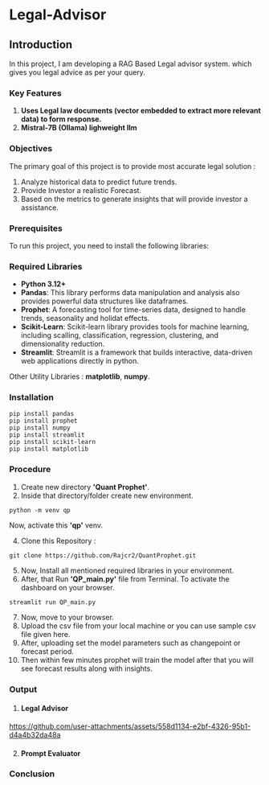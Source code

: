 # Legal-Advisor

## Introduction

In this project, I am developing a RAG Based Legal advisor system. which gives you legal advice as per your query.

### Key Features

1. **Uses Legal law documents (vector embedded to extract more relevant data) to form response.**
2. **Mistral-7B (Ollama) lighweight llm**

### Objectives

The primary goal of this project is to provide most accurate legal solution  :

1. Analyze historical data to predict future trends.
2. Provide Investor a realistic Forecast.
3. Based on the metrics to generate insights that will provide investor a assistance.

### Prerequisites
To run this project, you need to install the following libraries:
### Required Libraries

- **Python 3.12+**
- **Pandas**: This library performs data manipulation and analysis also provides powerful data structures like dataframes.
- **Prophet**: A forecasting tool for time-series data, designed to handle trends, seasonality and holidat effects.
- **Scikit-Learn**: Scikit-learn library provides tools for machine learning, including scalling, classification, regression, clustering, and dimensionality reduction.
- **Streamlit**: Streamlit is a framework that builds interactive, data-driven web applications directly in python.  

Other Utility Libraries : **matplotlib**, **numpy**.

### Installation

   ```
   pip install pandas
   pip install prophet
   pip install numpy
   pip install streamlit
   pip install scikit-learn
   pip install matplotlib
   ```

### Procedure

1.   Create new directory **'Quant Prophet'**.
2.   Inside that directory/folder create new environment.
   
   ```
   python -m venv qp
   ```

  Now, activate this **'qp'** venv.
  
4.   Clone this Repository :

   ```
   git clone https://github.com/Rajcr2/QuantProphet.git
   ```
5.   Now, Install all mentioned required libraries in your environment.
6.   After, that Run **'QP_main.py'** file from Terminal. To activate the dashboard on your browser.
   ```
   streamlit run QP_main.py
   ``` 
7. Now, move to your browser.
8. Upload the csv file from your local machine or you can use sample csv file given here.
9. After, uploading set the model parameters such as changepoint or forecast period.
10. Then within few minutes prophet will train the model after that you will see forecast results along with insights.



### Output

1. #### Legal Advisor

https://github.com/user-attachments/assets/558d1134-e2bf-4326-95b1-d4a4b32da48a

2. #### Prompt Evaluator





### Conclusion






